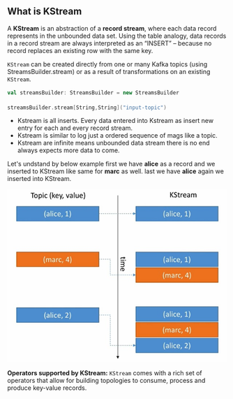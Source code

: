 ## What is KStream
A **KStream** is an abstraction of a **record stream**, where each data record represents in the unbounded data set. Using the table analogy, data records in a record stream are always interpreted as an “INSERT” – because no record replaces an existing row with the same key.

`KStream` can be created directly from one or many Kafka topics (using StreamsBuilder.stream) or as a result of transformations on an existing `KStream`.

```scala
val streamsBuilder: StreamsBuilder = new StreamsBuilder

streamsBuilder.stream[String,String]("input-topic")
```

 - Kstream is all inserts. Every data entered into Kstream as insert new
   entry for each and every record stream.
 - Kstream is similar to log just a ordered sequence of mags like a
   topic.
 - Kstream are infinite means unbounded data stream there is no end always expects more data to come.
 
 
 Let's undstand by below example first we have **alice** as a record and we inserted to KStream like same for **marc** as well. last we have **alice** again we inserted into KStream.
 
   ![kstream](https://github.com/gurditsingh/blog/blob/gh-pages/_screenshots/kstream.jpg?raw=true)
   
**Operators supported by KStream:**
`KStream` comes with a rich set of operators that allow for building topologies to consume, process and produce key-value records.
<!--stackedit_data:
eyJoaXN0b3J5IjpbLTE2ODk5MDg5NTIsNDgyNzYzMjAsMTE4MT
MxNjQxLC0xOTI3MjU3ODcwLDE2MTExMDQxMDUsLTExNDMxNzYw
NjYsMTc1MjMzMDk1NSwtMTM0ODQ4NDg0OSwtMTkyMjAxMDkxNC
w0OTA4NjA2NTYsNzYxOTM4MTcyLC02MjY0NjAwMDQsMTMwMTMy
MjQ0MiwtMTY5Mjc2NzcwLC04NTI4NjE3NDcsMTMyMjYyMTMzMC
wxMzYwNDM0MjUsMTAxNTgxMzUzNCwyMDU2NzA2MTA1LDE5NjY4
MTM1NzhdfQ==
-->